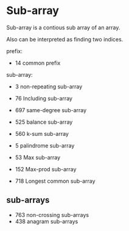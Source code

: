 # Sub-array
Sub-array is a contious sub array of an array.

Also can be interpreted as finding two indices.

prefix:
- 14 common prefix

sub-array:
- 3 non-repeating sub-array
- 76 Including sub-array
- 697 same-degree sub-array
- 525 balance sub-array
- 560 k-sum sub-array
- 5 palindrome sub-array
- 53 Max sub-array
- 152 Max-prod sub-array

- 718 Longest common sub-array

## sub-arrays
- 763 non-crossing sub-arrays
- 438 anagram sub-arrays

